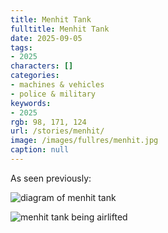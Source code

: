 ```yaml
---
title: Menhit Tank
fulltitle: Menhit Tank
date: 2025-09-05
tags:
- 2025
characters: []
categories:
- machines & vehicles
- police & military
keywords:
- 2025
rgb: 98, 171, 124
url: /stories/menhit/
image: /images/fullres/menhit.jpg
caption: null
---
```

As seen previously:

![diagram of menhit tank](/images/fullres/fast-tank.jpg)

![menhit tank being airlifted](/images/fullres/airlift.jpg)